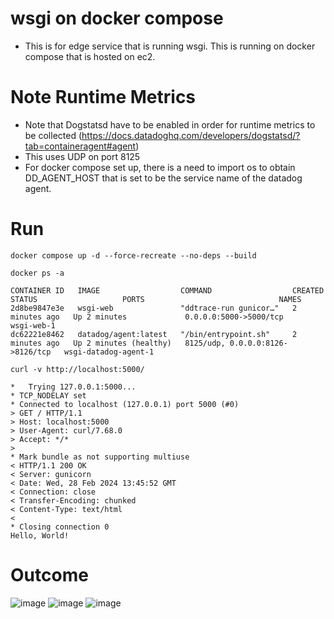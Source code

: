 # wsgi on docker compose
- This is for edge service that is running wsgi. This is running on docker compose that is hosted on ec2.

# Note Runtime Metrics
- Note that Dogstatsd have to be enabled in order for runtime metrics to be collected (https://docs.datadoghq.com/developers/dogstatsd/?tab=containeragent#agent)
- This uses UDP on port 8125
- For docker compose set up, there is a need to import os to obtain DD_AGENT_HOST that is set to be the service name of the datadog agent.

# Run
```
docker compose up -d --force-recreate --no-deps --build
```
```
docker ps -a

CONTAINER ID   IMAGE                  COMMAND                  CREATED         STATUS                   PORTS                              NAMES
2d8be9847e3e   wsgi-web               "ddtrace-run gunicor…"   2 minutes ago   Up 2 minutes             0.0.0.0:5000->5000/tcp             wsgi-web-1
dc62221e8462   datadog/agent:latest   "/bin/entrypoint.sh"     2 minutes ago   Up 2 minutes (healthy)   8125/udp, 0.0.0.0:8126->8126/tcp   wsgi-datadog-agent-1
```
```
curl -v http://localhost:5000/

*   Trying 127.0.0.1:5000...
* TCP_NODELAY set
* Connected to localhost (127.0.0.1) port 5000 (#0)
> GET / HTTP/1.1
> Host: localhost:5000
> User-Agent: curl/7.68.0
> Accept: */*
> 
* Mark bundle as not supporting multiuse
< HTTP/1.1 200 OK
< Server: gunicorn
< Date: Wed, 28 Feb 2024 13:45:52 GMT
< Connection: close
< Transfer-Encoding: chunked
< Content-Type: text/html
< 
* Closing connection 0
Hello, World!
```
# Outcome
![image](https://github.com/jon94/mmt-pov-examples/assets/40360784/4da34046-c46a-41ff-a611-a791debc09ee)
![image](https://github.com/jon94/mmt-pov-examples/assets/40360784/13d08eb3-a7ed-4d4f-bad2-017a38770078)
![image](https://github.com/jon94/mmt-pov-examples/assets/40360784/81dfb089-0951-4064-9b64-496599b5238c)

